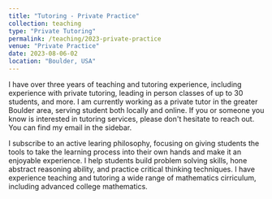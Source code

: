 ```yaml
---
title: "Tutoring - Private Practice"
collection: teaching
type: "Private Tutoring"
permalink: /teaching/2023-private-practice
venue: "Private Practice"
date: 2023-08-06-02
location: "Boulder, USA"
---
```


I have over three years of teaching and tutoring experience, including experience with private tutoring, leading in person classes of up to 30 students, and more. I am currently working as a private tutor in the greater Boulder area, serving student both locally and online. If you or someone you know is interested in tutoring services, please don't hesitate to reach out. You can find my email in the sidebar.

I subscribe to an active learing philosophy, focusing on giving students the tools to take the learning process into their own hands and make it an enjoyable experience. I help students build problem solving skills, hone abstract reasoning ability, and practice critical thinking techniques. I have experience teaching and tutoring a wide range of mathematics cirriculum, including advanced college mathematics.